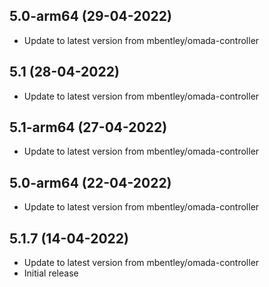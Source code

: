 
## 5.0-arm64 (29-04-2022)
- Update to latest version from mbentley/omada-controller

## 5.1 (28-04-2022)
- Update to latest version from mbentley/omada-controller

## 5.1-arm64 (27-04-2022)
- Update to latest version from mbentley/omada-controller

## 5.0-arm64 (22-04-2022)
- Update to latest version from mbentley/omada-controller

## 5.1.7 (14-04-2022)
- Update to latest version from mbentley/omada-controller
- Initial release

